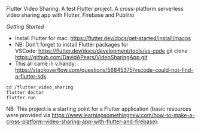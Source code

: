 Flutter Video Sharing: 
A test Flutter project. A cross-platform serverless video sharing app with Flutter, Firebase and Publitio

*Getting Started*

* Install Flutter for mac: https://flutter.dev/docs/get-started/install/macos
* NB: Don't forget to install Flutter packages for VSCode: https://flutter.dev/docs/development/tools/vs-code
git clone https://github.com/DavidAPears/VideoSharingApp.git
* This all came in v.handy: https://stackoverflow.com/questions/56845375/vscode-could-not-find-a-flutter-sdk

```
cd /flutter_video_sharing
flutter doctor
flutter run
```

NB: This project is a starting point for a Flutter application (basic resources were provided via https://www.learningsomethingnew.com/how-to-make-a-cross-platform-video-sharing-app-with-flutter-and-firebase):


